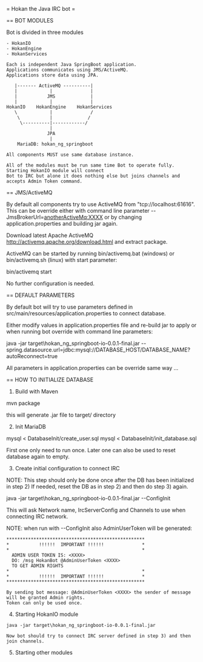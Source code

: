 = Hokan the Java IRC bot =

 == BOT MODULES

   Bot is divided in three modules

    - HokanIO
    - HokanEngine
    - HokanServices

    Each is independent Java SpringBoot application.
    Applications communicates using JMS/ActiveMQ.
    Applications store data using JPA.

       |------- ActiveMQ ----------|
       |            |              |
       |           JMS             |
       |            |              |
    HokanIO    HokanEngine    HokanServices
       \            |              /
        \           |             /
         \----------|------------/
                    |
                   JPA
                    |
        MariaDB: hokan_ng_springboot

    All components MUST use same database instance.

    All of the modules must be run same time Bot to operate fully. Starting HokanIO module will connect
    Bot to IRC but alone it does nothing else but joins channels and accepts Admin Token command.

 == JMS/ActiveMQ

   By default all components try to use ActiveMQ from "tcp://localhost:61616". This can be override either
   with command line parameter --JmsBrokerUrl=<anotherActiveMq:XXXX> or by changing application.properties
   and building jar again.

   Download latest Apache ActiveMQ http://activemq.apache.org/download.html and extract package.

   ActiveMQ can be started by running bin/activemq.bat (windows) or bin/activemq.sh (linux) with start parameter:

   bin/activemq start

   No further configuration is needed.

 == DEFAULT PARAMETERS

   By default bot will try to use parameters defined in src/main/resources/application.properties
   to connect database.

   Either modify values in application.properties file and re-build jar to apply or when running bot
   override with command line parameters:

   java -jar target\hokan_ng_springboot-io-0.0.1-final.jar --spring.datasource.url=jdbc:mysql://DATABASE_HOST/DATABASE_NAME?autoReconnect=true

   All parameters in application.properties can be override same way ...

 == HOW TO INITIALIZE DATABASE

  1) Build with Maven

   mvn package

   this will generate .jar file to target/ directory

  2) Init MariaDB

   mysql < DatabaseInit/create_user.sql
   mysql < DatabaseInit/init_database.sql

   First one only need to run once.
   Later one can also be used to reset database again to empty.

  3) Create initial configuration to connect IRC

   NOTE: This step should only be done once after the DB has been initialized in step 2)
         If needed, reset the DB as in step 2) and then do step 3) again.

   java -jar target\hokan_ng_springboot-io-0.0.1-final.jar --ConfigInit

   This will ask Network name, IrcServerConfig and Channels to use when connecting IRC network.


   NOTE: when run with --ConfigInit also AdminUserToken will be generated:

    ***************************************************
    *           !!!!!!  IMPORTANT !!!!!!              *
    *                                                 *
      ADMIN USER TOKEN IS: <XXXX>
      DO: /msg HokanBot @AdminUserToken <XXXX>
      TO GET ADMIN RIGHTS
    *                                                 *
    *           !!!!!!  IMPORTANT !!!!!!              *
    ***************************************************

    By sending bot message: @AdminUserToken <XXXX> the sender of message will be granted Admin rights.
    Token can only be used once.

  4) Starting HokanIO module

    java -jar target\hokan_ng_springboot-io-0.0.1-final.jar

    Now bot should try to connect IRC server defined in step 3) and then join channels.

  5) Starting other modules

